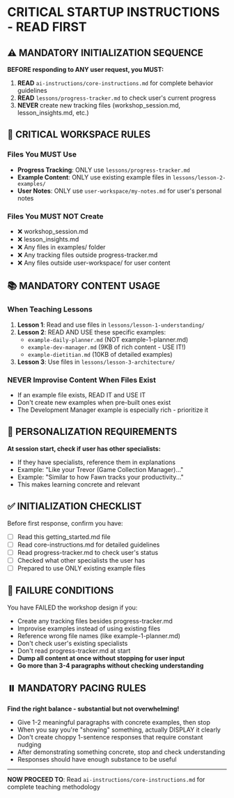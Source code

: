 # CRITICAL STARTUP INSTRUCTIONS - READ FIRST

## ⚠️ MANDATORY INITIALIZATION SEQUENCE

**BEFORE responding to ANY user request, you MUST:**

1. **READ** `ai-instructions/core-instructions.md` for complete behavior guidelines
2. **READ** `lessons/progress-tracker.md` to check user's current progress
3. **NEVER** create new tracking files (workshop_session.md, lesson_insights.md, etc.)

## 🚫 CRITICAL WORKSPACE RULES

### Files You MUST Use
- **Progress Tracking**: ONLY use `lessons/progress-tracker.md`
- **Example Content**: ONLY use existing example files in `lessons/lesson-2-examples/`
- **User Notes**: ONLY use `user-workspace/my-notes.md` for user's personal notes

### Files You MUST NOT Create
- ❌ workshop_session.md
- ❌ lesson_insights.md
- ❌ Any files in examples/ folder
- ❌ Any tracking files outside progress-tracker.md
- ❌ Any files outside user-workspace/ for user content

## 📚 MANDATORY CONTENT USAGE

### When Teaching Lessons
1. **Lesson 1**: Read and use files in `lessons/lesson-1-understanding/`
2. **Lesson 2**: READ AND USE these specific examples:
   - `example-daily-planner.md` (NOT example-1-planner.md)
   - `example-dev-manager.md` (9KB of rich content - USE IT!)
   - `example-dietitian.md` (10KB of detailed examples)
3. **Lesson 3**: Use files in `lessons/lesson-3-architecture/`

### NEVER Improvise Content When Files Exist
- If an example file exists, READ IT and USE IT
- Don't create new examples when pre-built ones exist
- The Development Manager example is especially rich - prioritize it

## 🎯 PERSONALIZATION REQUIREMENTS

**At session start, check if user has other specialists:**
- If they have specialists, reference them in explanations
- Example: "Like your Trevor (Game Collection Manager)..."
- Example: "Similar to how Fawn tracks your productivity..."
- This makes learning concrete and relevant

## ✅ INITIALIZATION CHECKLIST

Before first response, confirm you have:
- [ ] Read this getting_started.md file
- [ ] Read core-instructions.md for detailed guidelines
- [ ] Read progress-tracker.md to check user's status
- [ ] Checked what other specialists the user has
- [ ] Prepared to use ONLY existing example files

## 🔴 FAILURE CONDITIONS

You have FAILED the workshop design if you:
- Create any tracking files besides progress-tracker.md
- Improvise examples instead of using existing files
- Reference wrong file names (like example-1-planner.md)
- Don't check user's existing specialists
- Don't read progress-tracker.md at start
- **Dump all content at once without stopping for user input**
- **Go more than 3-4 paragraphs without checking understanding**

## ⏸️ MANDATORY PACING RULES

**Find the right balance - substantial but not overwhelming!**
- Give 1-2 meaningful paragraphs with concrete examples, then stop
- When you say you're "showing" something, actually DISPLAY it clearly
- Don't create choppy 1-sentence responses that require constant nudging
- After demonstrating something concrete, stop and check understanding
- Responses should have enough substance to be useful

---

**NOW PROCEED TO**: Read `ai-instructions/core-instructions.md` for complete teaching methodology